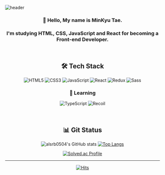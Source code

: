 ![header](https://capsule-render.vercel.app/api?type=waving&color=gradient&height=300&section=header&text=Minkyu%20Tae&fontSize=90)

<div align=center>

### 👋 Hello, My name is MinKyu Tae.
### I'm studying HTML, CSS, JavaScript and React for becoming a Front-end Developer.
<br/>

## 🛠 Tech Stack ##
<img alt="HTML5" src="https://img.shields.io/badge/html5-%23E34F26.svg?style=for-the-badge&logo=html5&logoColor=white"/> <img alt="CSS3" src="https://img.shields.io/badge/css3-%231572B6.svg?style=for-the-badge&logo=css3&logoColor=white"/>
  <img alt="JavaScript" src="https://img.shields.io/badge/javascript-%23323330.svg?style=for-the-badge&logo=javascript&logoColor=%23F7DF1E"/> <img alt="React" src="https://img.shields.io/badge/react-%2320232a.svg?style=for-the-badge&logo=react&logoColor=%2361DAFB"/>
<img alt="Redux" src="https://img.shields.io/badge/Redux-593D88?style=for-the-badge&logo=redux&logoColor=white"/>
  <img alt="Sass" src="https://img.shields.io/badge/Sass-CC6699?style=for-the-badge&logo=sass&logoColor=white"/>


### 🌱 Learning ###

  <img alt="TypeScript" src="https://img.shields.io/badge/TypeScript-007ACC?style=for-the-badge&logo=typescript&logoColor=white"/>
  <img alt="Recoil" src="https://img.shields.io/badge/Recoil-026FDC?style=for-the-badge&logoColor=white"/>

  <br/> 
  <br/> 
  <br/> 
 

## 📊 Git Status ##
  
![alsrb0504's GitHub stats](https://github-readme-stats.vercel.app/api?username=alsrb0504&&show_icons=true&theme=vue) [![Top Langs](https://github-readme-stats.vercel.app/api/top-langs/?username=alsrb0504&layout=compact&show_icons=true&hide=contribs,prs&cache_seconds=86400&theme=vue)](https://github.com/alsrb0504/github-readme-stats)

[![Solved.ac Profile](http://mazassumnida.wtf/api/generate_badge?boj=alsrb0504)](https://solved.ac/alsrb0504)


---
[![Hits](https://hits.seeyoufarm.com/api/count/incr/badge.svg?url=https%3A%2F%2Fgithub.com%2Falsrb0504&count_bg=%2379C83D&title_bg=%23555555&icon=&icon_color=%23E7E7E7&title=hits&edge_flat=false)](https://hits.seeyoufarm.com)

<!---
alsrb0504/alsrb0504 is a ✨ special ✨ repository because its `README.md` (this file) appears on your GitHub profile.
You can click the Preview link to take a look at your changes.
--->
  
</div>
